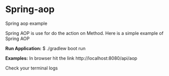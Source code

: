# Spring-aop
Spring aop example

Spring AOP is use for do the action on Method.
Here is a simple example of Spring AOP

**Run Application:**
$ ./gradlew boot run

**Examples:**
In browser hit the link
http://localhost:8080/api/aop

Check your terminal logs
